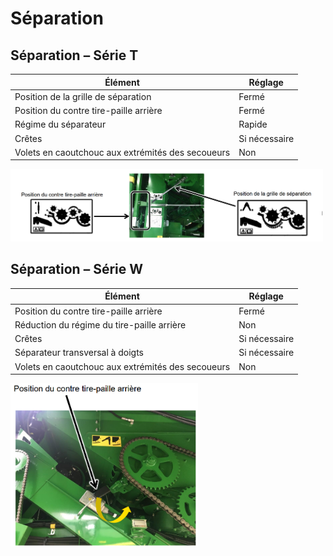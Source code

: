 # Séparation

## Séparation – Série T

| Élément | Réglage |
|---------|---------|
| Position de la grille de séparation | Fermé |
| Position du contre tire-paille arrière | Fermé |
| Régime du séparateur | Rapide |
| Crêtes | Si nécessaire |
| Volets en caoutchouc aux extrémités des secoueurs | Non |

   <img src="../images/separation_serie_t.png" width="500px" alt="position du tire-paille et de la grille de séparation">

## Séparation – Série W

| Élément | Réglage |
|---------|---------|
| Position du contre tire-paille arrière | Fermé |
| Réduction du régime du tire-paille arrière | Non |
| Crêtes | Si nécessaire |
| Séparateur transversal à doigts | Si nécessaire |
| Volets en caoutchouc aux extrémités des secoueurs | Non |

   <img src="../images/separation_serie_w.png" width="300px" alt="position du tire-paille et de la grille de séparation">
